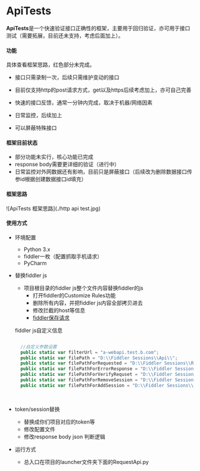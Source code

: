 # ApiTests
**ApiTests**是一个快速验证接口正确性的框架，主要用于回归验证，亦可用于接口测试（需要拓展，目前还未支持，考虑后面加上）。

#### 功能

具体查看框架思路，红色部分未完成。

- 接口只需录制一次，后续只需维护变动的接口


- 目前仅支持http的post请求方式，get以及https后续考虑加上，亦可自己完善
- 快速的接口反馈，通常一分钟内完成，取决于机器/网络因素
- 日常监控，后续加上
- 可以屏蔽特殊接口



#### 框架目前状态

- 部分功能未实行，核心功能已完成
- response body需要更详细的验证（进行中）
- 日常监控对外网数据还有影响，目前只是屏蔽接口（后续改为删除数据接口传参id根据创建数据接口id填充）



#### 框架思路

![ApiTests 框架思路](./http api test.jpg)



#### 使用方式

- 环境配置
  - Python 3.x
  - fiddler一枚（配置抓取手机请求）
  - PyCharm 


- 替换fiddler js

  - 项目根目录的fiddler js整个文件内容替换fiddler的js
    - 打开fiddler的Customize Rules功能
    - 删除所有内容，并把fiddler js内容全部拷贝进去
    - 修改拦截的host等信息
    - [fiddler保存请求](https://testerhome.com/topics/5481)

  fiddler js自定义信息

  ```javascript

  	//自定义参数设置
  	public static var filterUrl = "a-webapi.test.b.com";
  	public static var filePath = "D:\\Fiddler Sessions\\Api\\";
  	public static var filePathForRequested = "D:\\Fiddler Sessions\\Requested.txt";
  	public static var filePathForErrorResponse = "D:\\Fiddler Sessions\\ErrorResponse.txt";
  	public static var filePathForVerifyRequset = "D:\\Fiddler Sessions\\VerifyRequset.txt";
  	public static var filePathForRemoveSession = "D:\\Fiddler Sessions\\RemoveSession.txt";
  	public static var filePathForAddSession = "D:\\Fiddler Sessions\\AddSession.txt";
  ```

  ​

- token/session替换

  - 替换成你们项目对应的token等
  - 修改配置文件
  - 修改response body json 判断逻辑


- 运行方式
  - 总入口在项目的launcher文件夹下面的RequestApi.py